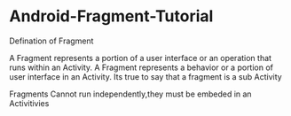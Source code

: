 # Android-Fragment-Tutorial

Defination of Fragment

A Fragment represents a portion of a user interface or an operation that runs within an Activity.
A Fragment represents a behavior or a portion of user interface in an Activity.
Its true to say that a fragment is a sub Activity

Fragments Cannot run independently,they must be embeded in an Activitivies

